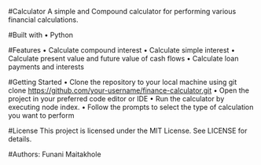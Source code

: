 #Calculator
A simple and Compound calculator for performing various financial calculations.

#Built with
• Python

#Features
• Calculate compound interest
• Calculate simple interest 
• Calculate present value and future value of cash flows 
• Calculate loan payments and interests

#Getting Started
• Clone the repository to your local machine using git clone https://github.com/your-username/finance-calculator.git 
• Open the project in your preferred code editor or IDE • Run the calculator by executing node index.
• Follow the prompts to select the type of calculation you want to perform

#License
This project is licensed under the MIT License. See LICENSE for details.

#Authors:
Funani Maitakhole
